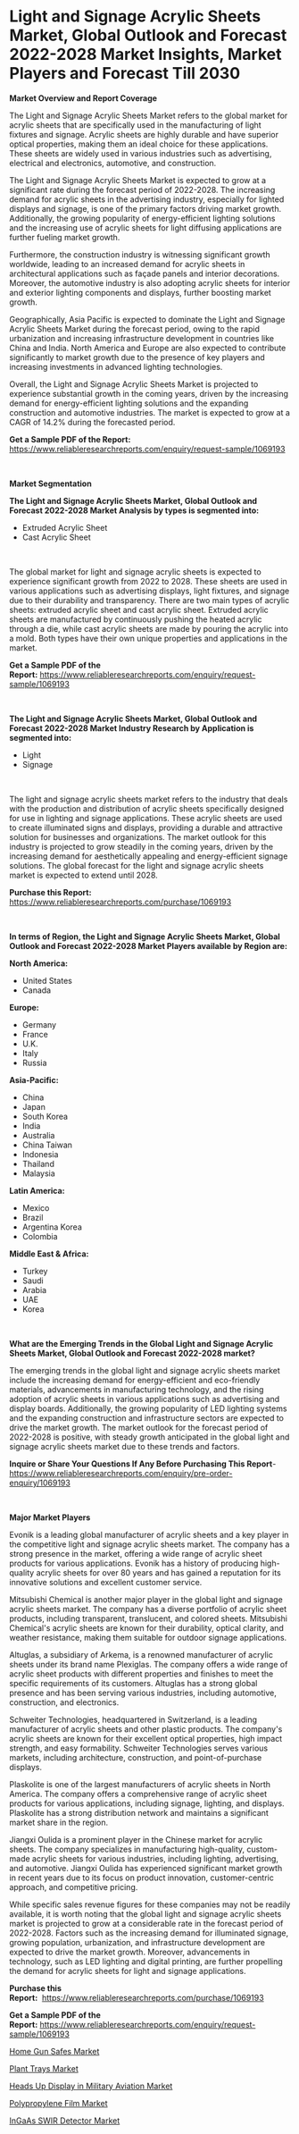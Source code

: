 <p><h1>Light and Signage Acrylic Sheets Market, Global Outlook and Forecast 2022-2028 Market Insights, Market Players and Forecast Till 2030</h1></p><p><strong>Market Overview and Report Coverage</strong></p>
<p><p>The Light and Signage Acrylic Sheets Market refers to the global market for acrylic sheets that are specifically used in the manufacturing of light fixtures and signage. Acrylic sheets are highly durable and have superior optical properties, making them an ideal choice for these applications. These sheets are widely used in various industries such as advertising, electrical and electronics, automotive, and construction.</p><p>The Light and Signage Acrylic Sheets Market is expected to grow at a significant rate during the forecast period of 2022-2028. The increasing demand for acrylic sheets in the advertising industry, especially for lighted displays and signage, is one of the primary factors driving market growth. Additionally, the growing popularity of energy-efficient lighting solutions and the increasing use of acrylic sheets for light diffusing applications are further fueling market growth.</p><p>Furthermore, the construction industry is witnessing significant growth worldwide, leading to an increased demand for acrylic sheets in architectural applications such as façade panels and interior decorations. Moreover, the automotive industry is also adopting acrylic sheets for interior and exterior lighting components and displays, further boosting market growth.</p><p>Geographically, Asia Pacific is expected to dominate the Light and Signage Acrylic Sheets Market during the forecast period, owing to the rapid urbanization and increasing infrastructure development in countries like China and India. North America and Europe are also expected to contribute significantly to market growth due to the presence of key players and increasing investments in advanced lighting technologies.</p><p>Overall, the Light and Signage Acrylic Sheets Market is projected to experience substantial growth in the coming years, driven by the increasing demand for energy-efficient lighting solutions and the expanding construction and automotive industries. The market is expected to grow at a CAGR of 14.2% during the forecasted period.</p></p>
<p><strong>Get a Sample PDF of the Report:</strong> <a href="https://www.reliableresearchreports.com/enquiry/request-sample/1069193">https://www.reliableresearchreports.com/enquiry/request-sample/1069193</a></p>
<p>&nbsp;</p>
<p><strong>Market Segmentation</strong></p>
<p><strong>The Light and Signage Acrylic Sheets Market, Global Outlook and Forecast 2022-2028 Market Analysis by types is segmented into:</strong></p>
<p><ul><li>Extruded Acrylic Sheet</li><li>Cast Acrylic Sheet</li></ul></p>
<p>&nbsp;</p>
<p><p>The global market for light and signage acrylic sheets is expected to experience significant growth from 2022 to 2028. These sheets are used in various applications such as advertising displays, light fixtures, and signage due to their durability and transparency. There are two main types of acrylic sheets: extruded acrylic sheet and cast acrylic sheet. Extruded acrylic sheets are manufactured by continuously pushing the heated acrylic through a die, while cast acrylic sheets are made by pouring the acrylic into a mold. Both types have their own unique properties and applications in the market.</p></p>
<p><strong>Get a Sample PDF of the Report:</strong>&nbsp;<a href="https://www.reliableresearchreports.com/enquiry/request-sample/1069193">https://www.reliableresearchreports.com/enquiry/request-sample/1069193</a></p>
<p>&nbsp;</p>
<p><strong>The Light and Signage Acrylic Sheets Market, Global Outlook and Forecast 2022-2028 Market Industry Research by Application is segmented into:</strong></p>
<p><ul><li>Light</li><li>Signage</li></ul></p>
<p>&nbsp;</p>
<p><p>The light and signage acrylic sheets market refers to the industry that deals with the production and distribution of acrylic sheets specifically designed for use in lighting and signage applications. These acrylic sheets are used to create illuminated signs and displays, providing a durable and attractive solution for businesses and organizations. The market outlook for this industry is projected to grow steadily in the coming years, driven by the increasing demand for aesthetically appealing and energy-efficient signage solutions. The global forecast for the light and signage acrylic sheets market is expected to extend until 2028.</p></p>
<p><strong>Purchase this Report:</strong>&nbsp; <a href="https://www.reliableresearchreports.com/purchase/1069193">https://www.reliableresearchreports.com/purchase/1069193</a></p>
<p>&nbsp;</p>
<p><strong>In terms of Region, the Light and Signage Acrylic Sheets Market, Global Outlook and Forecast 2022-2028 Market Players available by Region are:</strong></p>
<p>
    <p> <strong> North America: </strong>
        <ul>
            <li>United States</li>
            <li>Canada</li>
        </ul>
        </p> 
    <p> <strong> Europe: </strong>
        <ul>
            <li>Germany</li>
            <li>France</li>
            <li>U.K.</li>
            <li>Italy</li>
            <li>Russia</li>
        </ul>
        </p> 
    <p> <strong> Asia-Pacific: </strong>
        <ul>
            <li>China</li>
            <li>Japan</li>
            <li>South Korea</li>
            <li>India</li>
            <li>Australia</li>
            <li>China Taiwan</li>
            <li>Indonesia</li>
            <li>Thailand</li>
            <li>Malaysia</li>
        </ul>
        </p> 
    <p> <strong> Latin America: </strong>
        <ul>
            <li>Mexico</li>
            <li>Brazil</li>
            <li>Argentina Korea</li>
            <li>Colombia</li>
        </ul>
        </p> 
    <p> <strong> Middle East & Africa: </strong>
        <ul>
            <li>Turkey</li>
            <li>Saudi</li>
            <li>Arabia</li>
            <li>UAE</li>
            <li>Korea</li>
        </ul>
    </p>
    </p>
<p>&nbsp;</p>
<p><strong>What are the Emerging Trends in the Global Light and Signage Acrylic Sheets Market, Global Outlook and Forecast 2022-2028 market?</strong></p>
<p><p>The emerging trends in the global light and signage acrylic sheets market include the increasing demand for energy-efficient and eco-friendly materials, advancements in manufacturing technology, and the rising adoption of acrylic sheets in various applications such as advertising and display boards. Additionally, the growing popularity of LED lighting systems and the expanding construction and infrastructure sectors are expected to drive the market growth. The market outlook for the forecast period of 2022-2028 is positive, with steady growth anticipated in the global light and signage acrylic sheets market due to these trends and factors.</p></p>
<p><strong>Inquire or Share Your Questions If Any Before Purchasing This Report</strong>- <a href="https://www.reliableresearchreports.com/enquiry/pre-order-enquiry/1069193">https://www.reliableresearchreports.com/enquiry/pre-order-enquiry/1069193</a></p>
<p>&nbsp;</p>
<p><strong>Major Market Players</strong></p>
<p><p>Evonik is a leading global manufacturer of acrylic sheets and a key player in the competitive light and signage acrylic sheets market. The company has a strong presence in the market, offering a wide range of acrylic sheet products for various applications. Evonik has a history of producing high-quality acrylic sheets for over 80 years and has gained a reputation for its innovative solutions and excellent customer service.</p><p>Mitsubishi Chemical is another major player in the global light and signage acrylic sheets market. The company has a diverse portfolio of acrylic sheet products, including transparent, translucent, and colored sheets. Mitsubishi Chemical's acrylic sheets are known for their durability, optical clarity, and weather resistance, making them suitable for outdoor signage applications.</p><p>Altuglas, a subsidiary of Arkema, is a renowned manufacturer of acrylic sheets under its brand name Plexiglas. The company offers a wide range of acrylic sheet products with different properties and finishes to meet the specific requirements of its customers. Altuglas has a strong global presence and has been serving various industries, including automotive, construction, and electronics.</p><p>Schweiter Technologies, headquartered in Switzerland, is a leading manufacturer of acrylic sheets and other plastic products. The company's acrylic sheets are known for their excellent optical properties, high impact strength, and easy formability. Schweiter Technologies serves various markets, including architecture, construction, and point-of-purchase displays.</p><p>Plaskolite is one of the largest manufacturers of acrylic sheets in North America. The company offers a comprehensive range of acrylic sheet products for various applications, including signage, lighting, and displays. Plaskolite has a strong distribution network and maintains a significant market share in the region.</p><p>Jiangxi Oulida is a prominent player in the Chinese market for acrylic sheets. The company specializes in manufacturing high-quality, custom-made acrylic sheets for various industries, including lighting, advertising, and automotive. Jiangxi Oulida has experienced significant market growth in recent years due to its focus on product innovation, customer-centric approach, and competitive pricing.</p><p>While specific sales revenue figures for these companies may not be readily available, it is worth noting that the global light and signage acrylic sheets market is projected to grow at a considerable rate in the forecast period of 2022-2028. Factors such as the increasing demand for illuminated signage, growing population, urbanization, and infrastructure development are expected to drive the market growth. Moreover, advancements in technology, such as LED lighting and digital printing, are further propelling the demand for acrylic sheets for light and signage applications.</p></p>
<p><strong>Purchase this Report:</strong>&nbsp;&nbsp;<a href="https://www.reliableresearchreports.com/purchase/1069193">https://www.reliableresearchreports.com/purchase/1069193</a></p>
<p></p>
<p><strong>Get a Sample PDF of the Report:</strong>&nbsp;<a href="https://www.reliableresearchreports.com/enquiry/request-sample/1069193">https://www.reliableresearchreports.com/enquiry/request-sample/1069193</a></p>
<p><p><a href="https://www.linkedin.com/pulse/home-gun-safes-market-insights-players-forecast-till-2030-vuthe/">Home Gun Safes Market</a></p><p><a href="https://www.linkedin.com/pulse/plant-trays-market-share-amp-new-trends-analysis-report-3waie/">Plant Trays Market</a></p><p><a href="https://www.reportprime.com/heads-up-display-in-military-aviation-r3580">Heads Up Display in Military Aviation Market</a></p><p><a href="https://medium.com/@weave.begin.honor/polypropylene-film-market-size-growth-forecast-2023-2030-905994ed5752">Polypropylene Film Market</a></p><p><a href="https://www.reportprime.com/ingaas-swir-detector-r3579">InGaAs SWIR Detector Market</a></p></p>